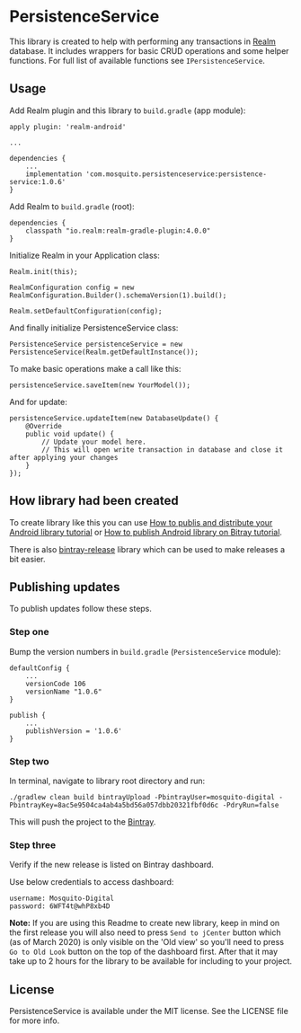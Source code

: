 # PersistenceService

This library is created to help with performing any transactions in [Realm](https://realm.io/docs/java/latest/) database. It includes wrappers for basic CRUD operations and some helper functions. For full list of available functions see `IPersistenceService`.

## Usage

Add Realm plugin and this library to `build.gradle` (app module):

```
apply plugin: 'realm-android'

...

dependencies {
	...
	implementation 'com.mosquito.persistenceservice:persistence-service:1.0.6'
}
```

Add Realm to `build.gradle` (root):

```
dependencies {
	classpath "io.realm:realm-gradle-plugin:4.0.0"
}
```

Initialize Realm in your Application class:

```
Realm.init(this);

RealmConfiguration config = new RealmConfiguration.Builder().schemaVersion(1).build();

Realm.setDefaultConfiguration(config);
```

And finally initialize PersistenceService class:

```
PersistenceService persistenceService = new PersistenceService(Realm.getDefaultInstance());
```

To make basic operations make a call like this:

```
persistenceService.saveItem(new YourModel());
```

And for update:

```
persistenceService.updateItem(new DatabaseUpdate() {
	@Override
	public void update() {
		// Update your model here. 
		// This will open write transaction in database and close it after applying your changes
	}
});
```

## How library had been created

To create library like this you can use [How to publis and distribute your Android library tutorial](https://medium.com/swlh/how-to-publish-and-distribute-your-android-library-ce845c68c7f7) or [How to publish Android library on Bitray tutorial](http://blogs.quovantis.com/how-to-publish-android-library-on-bintrayjcenter/).

There is also [bintray-release](https://github.com/novoda/bintray-release) library which can be used to make releases a bit easier.

## Publishing updates

To publish updates follow these steps.

### Step one

Bump the version numbers in `build.gradle` (`PersistenceService` module):

```
defaultConfig {
	...
	versionCode 106
	versionName "1.0.6"
}
```

```
publish {
	...
	publishVersion = '1.0.6'
}

```

### Step two

In terminal, navigate to library root directory and run:

```
./gradlew clean build bintrayUpload -PbintrayUser=mosquito-digital -PbintrayKey=8ac5e9504ca4ab4a5bd56a057dbb20321fbf0d6c -PdryRun=false
```

This will push the project to the [Bintray](https://bintray.com/).

### Step three

Verify if the new release is listed on Bintray dashboard.

Use below credentials to access dashboard:

```
username: Mosquito-Digital
password: 6WFT4t@whP8xb4D
```

**Note:**
If you are using this Readme to create new library, keep in mind on the first release you will also need to press `Send to jCenter` button which (as of March 2020) is only visible on the 'Old view' so you'll need to press `Go to Old Look` button on the top of the dashboard first. After that it may take up to 2 hours for the library to be available for including to your project.

## License

PersistenceService is available under the MIT license. See the LICENSE file for more info.